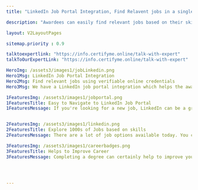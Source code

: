 ```yaml
---
title: "LinkedIn Job Portal Integration, Find Relavent jobs in a single click"

description: "Awardees can easily find relevant jobs based on their skills with our linkedin job portal integration"

layout: V2LayoutPages

sitemap.priority : 0.9

talktoexpertlink: "https://info.certifyme.online/talk-with-expert"
talkToOurExpertLink: "https://info.certifyme.online/talk-with-expert"

HeroImg: /assets3/images1/jobLinkedin.png
Hero1Msg: LinkedIn Job Portal Integration
Hero2Msg: Find relevant jobs using verifiable online credentials
Hero3Msg: We have a LinkedIn job portal integration which helps the awardee to find the relevant job according to the course or program they completed with a single click.LinkedIn job portal is a powerful tool that can help you land your dream job. 

1FeaturesImg: /assets3/images1/jobportal.png
1FeaturesTitle: Easy to Navigate to LinkedIn Job Portal
1FeaturesMessage: If you're looking for a new job, LinkedIn can be a great resource. The site has a job portal that makes finding openings matching your skills and experience easy. You can also connect with potential employers and recruiters through LinkedIn, which can give you a leg up in the job search process. Plus, LinkedIn offers a variety of resources to help you hone your job search skills and prepare for interviews.


2FeaturesImg: /assets3/images1/linkedin.png
2FeaturesTitle: Explore 1000s of Jobs based on skills
2FeaturesMessage: There are a lot of job options available today. You can explore thousands of different types of jobs, based on your skills and qualifications. This can help you find the perfect job for you. Many job sites can help you search for jobs, based on your skills. You can also search for jobs on social media sites, such as LinkedIn.   

3FeaturesImg: /assets3/images1/careerbadges.png
3FeaturesTitle: Helps to Improve Career
3FeaturesMessage: Completing a degree can certainly help to improve your career prospects and earning potential, but it is not the be-all and end-all when it comes to finding success in the working world. Many other factors come into play, such as your experience, skills, work ethic, and so on. However, having a degree can give you a leg up on the competition, and it can also make you more attractive to employers. So if you're looking to improve your career, getting a degree is a good place to start.




---
```

